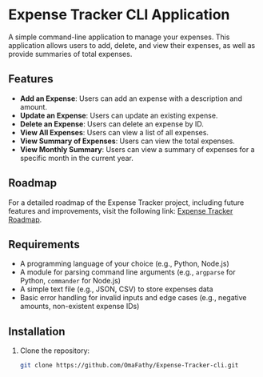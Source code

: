 # Expense Tracker CLI Application

A simple command-line application to manage your expenses. This application allows users to add, delete, and view their expenses, as well as provide summaries of total expenses.

## Features

- **Add an Expense**: Users can add an expense with a description and amount.
- **Update an Expense**: Users can update an existing expense.
- **Delete an Expense**: Users can delete an expense by ID.
- **View All Expenses**: Users can view a list of all expenses.
- **View Summary of Expenses**: Users can view the total expenses.
- **View Monthly Summary**: Users can view a summary of expenses for a specific month in the current year.

## Roadmap

For a detailed roadmap of the Expense Tracker project, including future features and improvements, visit the following link: [Expense Tracker Roadmap](https://roadmap.sh/projects/expense-tracker).

## Requirements

- A programming language of your choice (e.g., Python, Node.js)
- A module for parsing command line arguments (e.g., `argparse` for Python, `commander` for Node.js)
- A simple text file (e.g., JSON, CSV) to store expenses data
- Basic error handling for invalid inputs and edge cases (e.g., negative amounts, non-existent expense IDs)

## Installation

1. Clone the repository:

   ```bash
   git clone https://github.com/OmaFathy/Expense-Tracker-cli.git
